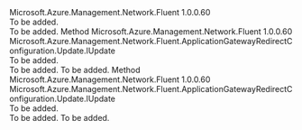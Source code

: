 <Type Name="IWithQueryStringIncluded" FullName="Microsoft.Azure.Management.Network.Fluent.ApplicationGatewayRedirectConfiguration.Update.IWithQueryStringIncluded">
  <TypeSignature Language="C#" Value="public interface IWithQueryStringIncluded" />
  <TypeSignature Language="ILAsm" Value=".class public interface auto ansi abstract IWithQueryStringIncluded" />
  <TypeSignature Language="DocId" Value="T:Microsoft.Azure.Management.Network.Fluent.ApplicationGatewayRedirectConfiguration.Update.IWithQueryStringIncluded" />
  <TypeSignature Language="VB.NET" Value="Public Interface IWithQueryStringIncluded" />
  <TypeSignature Language="F#" Value="type IWithQueryStringIncluded = interface" />
  <AssemblyInfo>
    <AssemblyName>Microsoft.Azure.Management.Network.Fluent</AssemblyName>
    <AssemblyVersion>1.0.0.60</AssemblyVersion>
  </AssemblyInfo>
  <Interfaces />
  <Docs>
    <summary>To be added.</summary>
    <remarks>To be added.</remarks>
  </Docs>
  <Members>
    <Member MemberName="WithoutQueryStringIncluded">
      <MemberSignature Language="C#" Value="public Microsoft.Azure.Management.Network.Fluent.ApplicationGatewayRedirectConfiguration.Update.IUpdate WithoutQueryStringIncluded ();" />
      <MemberSignature Language="ILAsm" Value=".method public hidebysig newslot virtual instance class Microsoft.Azure.Management.Network.Fluent.ApplicationGatewayRedirectConfiguration.Update.IUpdate WithoutQueryStringIncluded() cil managed" />
      <MemberSignature Language="DocId" Value="M:Microsoft.Azure.Management.Network.Fluent.ApplicationGatewayRedirectConfiguration.Update.IWithQueryStringIncluded.WithoutQueryStringIncluded" />
      <MemberSignature Language="VB.NET" Value="Public Function WithoutQueryStringIncluded () As IUpdate" />
      <MemberSignature Language="F#" Value="abstract member WithoutQueryStringIncluded : unit -&gt; Microsoft.Azure.Management.Network.Fluent.ApplicationGatewayRedirectConfiguration.Update.IUpdate" Usage="iWithQueryStringIncluded.WithoutQueryStringIncluded " />
      <MemberType>Method</MemberType>
      <AssemblyInfo>
        <AssemblyName>Microsoft.Azure.Management.Network.Fluent</AssemblyName>
        <AssemblyVersion>1.0.0.60</AssemblyVersion>
      </AssemblyInfo>
      <ReturnValue>
        <ReturnType>Microsoft.Azure.Management.Network.Fluent.ApplicationGatewayRedirectConfiguration.Update.IUpdate</ReturnType>
      </ReturnValue>
      <Parameters />
      <Docs>
        <summary>To be added.</summary>
        <returns>To be added.</returns>
        <remarks>To be added.</remarks>
      </Docs>
    </Member>
    <Member MemberName="WithQueryStringIncluded">
      <MemberSignature Language="C#" Value="public Microsoft.Azure.Management.Network.Fluent.ApplicationGatewayRedirectConfiguration.Update.IUpdate WithQueryStringIncluded ();" />
      <MemberSignature Language="ILAsm" Value=".method public hidebysig newslot virtual instance class Microsoft.Azure.Management.Network.Fluent.ApplicationGatewayRedirectConfiguration.Update.IUpdate WithQueryStringIncluded() cil managed" />
      <MemberSignature Language="DocId" Value="M:Microsoft.Azure.Management.Network.Fluent.ApplicationGatewayRedirectConfiguration.Update.IWithQueryStringIncluded.WithQueryStringIncluded" />
      <MemberSignature Language="VB.NET" Value="Public Function WithQueryStringIncluded () As IUpdate" />
      <MemberSignature Language="F#" Value="abstract member WithQueryStringIncluded : unit -&gt; Microsoft.Azure.Management.Network.Fluent.ApplicationGatewayRedirectConfiguration.Update.IUpdate" Usage="iWithQueryStringIncluded.WithQueryStringIncluded " />
      <MemberType>Method</MemberType>
      <AssemblyInfo>
        <AssemblyName>Microsoft.Azure.Management.Network.Fluent</AssemblyName>
        <AssemblyVersion>1.0.0.60</AssemblyVersion>
      </AssemblyInfo>
      <ReturnValue>
        <ReturnType>Microsoft.Azure.Management.Network.Fluent.ApplicationGatewayRedirectConfiguration.Update.IUpdate</ReturnType>
      </ReturnValue>
      <Parameters />
      <Docs>
        <summary>To be added.</summary>
        <returns>To be added.</returns>
        <remarks>To be added.</remarks>
      </Docs>
    </Member>
  </Members>
</Type>